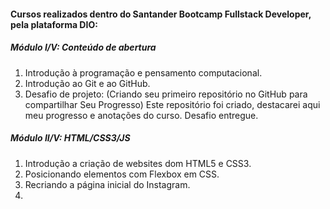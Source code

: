 #### Cursos realizados dentro do Santander Bootcamp Fullstack Developer, pela plataforma DIO:

##### 								Módulo I/V: Conteúdo de abertura

1.  Introdução à programação e pensamento computacional.
2.  Introdução ao Git e ao GitHub.
3.  Desafio de projeto: (Criando seu primeiro repositório no GitHub para compartilhar Seu Progresso) Este repositório foi criado, destacarei aqui meu progresso e anotações do curso. Desafio entregue.



##### 						Módulo II/V: HTML/CSS3/JS

1. Introdução a criação de websites dom HTML5 e CSS3.
2. Posicionando elementos com Flexbox em CSS.
3. Recriando a página inicial do Instagram.
4. 